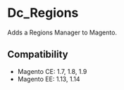 Dc_Regions
===================
Adds a Regions Manager to Magento.

Compatibility
-------------
- Magento CE: 1.7, 1.8, 1.9
- Magento EE: 1.13, 1.14
